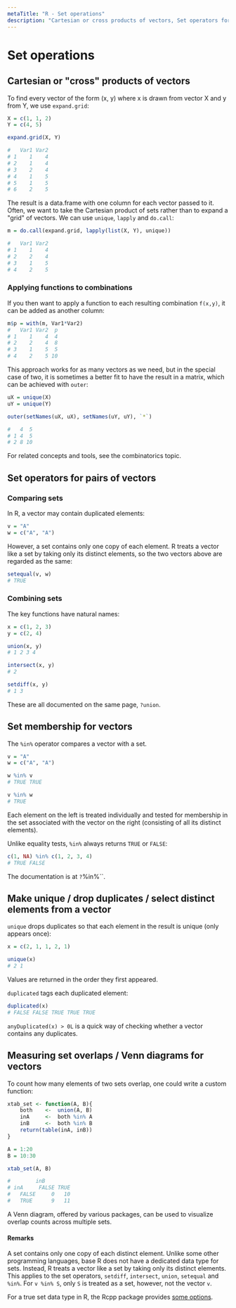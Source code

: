 ```yaml
---
metaTitle: "R - Set operations"
description: "Cartesian or cross products of vectors, Set operators for pairs of vectors, Set membership for vectors, Make unique / drop duplicates / select distinct elements from a vector, Measuring set overlaps / Venn diagrams for vectors"
---
```


# Set operations



## Cartesian or "cross" products of vectors


To find every vector of the form (x, y) where x is drawn from vector X and y from Y, we use `expand.grid`:

```r
X = c(1, 1, 2)
Y = c(4, 5)

expand.grid(X, Y)

#   Var1 Var2
# 1    1    4
# 2    1    4
# 3    2    4
# 4    1    5
# 5    1    5
# 6    2    5

```

The result is a data.frame with one column for each vector passed to it. Often, we want to take the Cartesian product of sets rather than to expand a "grid" of vectors. We can use `unique`, `lapply` and `do.call`:

```r
m = do.call(expand.grid, lapply(list(X, Y), unique))

#   Var1 Var2
# 1    1    4
# 2    2    4
# 3    1    5
# 4    2    5

```

### Applying functions to combinations

If you then want to apply a function to each resulting combination `f(x,y)`, it can be added as another column:

```r
m$p = with(m, Var1*Var2)
#   Var1 Var2  p
# 1    1    4  4
# 2    2    4  8
# 3    1    5  5
# 4    2    5 10

```

This approach works for as many vectors as we need, but in the special case of two, it is sometimes a better fit to have the result in a matrix, which can be achieved with `outer`:

```r
uX = unique(X)
uY = unique(Y)

outer(setNames(uX, uX), setNames(uY, uY), `*`)

#   4  5
# 1 4  5
# 2 8 10

```

For related concepts and tools, see the combinatorics topic.



## Set operators for pairs of vectors


### Comparing sets

In R, a vector may contain duplicated elements:

```r
v = "A"
w = c("A", "A")

```

However, a set contains only one copy of each element. R treats a vector like a set by taking only its distinct elements, so the two vectors above are regarded as the same:

```r
setequal(v, w)
# TRUE

```

### Combining sets

The key functions have natural names:

```r
x = c(1, 2, 3)
y = c(2, 4)

union(x, y)
# 1 2 3 4

intersect(x, y)
# 2

setdiff(x, y)
# 1 3

```

These are all documented on the same page, `?union`.



## Set membership for vectors


The `%in%` operator compares a vector with a set.

```r
v = "A"
w = c("A", "A")

w %in% v
# TRUE TRUE

v %in% w
# TRUE

```

Each element on the left is treated individually and tested for membership in the set associated with the vector on the right (consisting of all its distinct elements).

Unlike equality tests, `%in%` always returns `TRUE` or `FALSE`:

```r
c(1, NA) %in% c(1, 2, 3, 4)
# TRUE FALSE

```

The documentation is at `?`%in%``.



## Make unique / drop duplicates / select distinct elements from a vector


`unique` drops duplicates so that each element in the result is unique (only appears once):

```r
x = c(2, 1, 1, 2, 1)

unique(x)
# 2 1

```

Values are returned in the order they first appeared.

`duplicated` tags each duplicated element:

```r
duplicated(x)
# FALSE FALSE TRUE TRUE TRUE

```

`anyDuplicated(x) > 0L` is a quick way of checking whether a vector contains any duplicates.



## Measuring set overlaps / Venn diagrams for vectors


To count how many elements of two sets overlap, one could write a custom function:

```r
xtab_set <- function(A, B){
    both    <-  union(A, B)
    inA     <-  both %in% A
    inB     <-  both %in% B
    return(table(inA, inB))
}

A = 1:20
B = 10:30

xtab_set(A, B)

#        inB
# inA     FALSE TRUE
#   FALSE     0   10
#   TRUE      9   11

```

A Venn diagram, offered by various packages, can be used to visualize overlap counts across multiple sets.



#### Remarks


A set contains only one copy of each distinct element. Unlike some other programming languages, base R does not have a dedicated data type for sets. Instead, R treats a vector like a set by taking only its distinct elements. This applies to the set operators, `setdiff`, `intersect`, `union`, `setequal` and `%in%`. For `v %in% S`, only `S` is treated as a set, however, not the vector `v`.

For a true set data type in R, the Rcpp package provides [some options](http://stackoverflow.com/a/23015853/).

